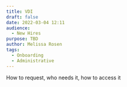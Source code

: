 ```yaml
---
title: VDI
draft: false
date: 2022-03-04 12:11
audience:
  - New Hires
purpose: TBD
author: Melissa Rosen
tags:
  - Onboarding
  - Administrative
---
```


How to request, who needs it, how to access it